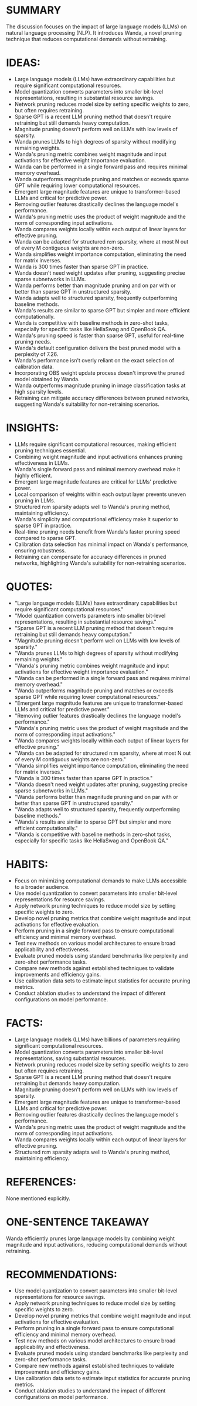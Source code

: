 # SUMMARY
The discussion focuses on the impact of large language models (LLMs) on natural language processing (NLP). It introduces Wanda, a novel pruning technique that reduces computational demands without retraining.

# IDEAS:
- Large language models (LLMs) have extraordinary capabilities but require significant computational resources.
- Model quantization converts parameters into smaller bit-level representations, resulting in substantial resource savings.
- Network pruning reduces model size by setting specific weights to zero, but often requires retraining.
- Sparse GPT is a recent LLM pruning method that doesn't require retraining but still demands heavy computation.
- Magnitude pruning doesn't perform well on LLMs with low levels of sparsity.
- Wanda prunes LLMs to high degrees of sparsity without modifying remaining weights.
- Wanda's pruning metric combines weight magnitude and input activations for effective weight importance evaluation.
- Wanda can be performed in a single forward pass and requires minimal memory overhead.
- Wanda outperforms magnitude pruning and matches or exceeds sparse GPT while requiring lower computational resources.
- Emergent large magnitude features are unique to transformer-based LLMs and critical for predictive power.
- Removing outlier features drastically declines the language model's performance.
- Wanda's pruning metric uses the product of weight magnitude and the norm of corresponding input activations.
- Wanda compares weights locally within each output of linear layers for effective pruning.
- Wanda can be adapted for structured n:m sparsity, where at most N out of every M contiguous weights are non-zero.
- Wanda simplifies weight importance computation, eliminating the need for matrix inverses.
- Wanda is 300 times faster than sparse GPT in practice.
- Wanda doesn't need weight updates after pruning, suggesting precise sparse subnetworks in LLMs.
- Wanda performs better than magnitude pruning and on par with or better than sparse GPT in unstructured sparsity.
- Wanda adapts well to structured sparsity, frequently outperforming baseline methods.
- Wanda's results are similar to sparse GPT but simpler and more efficient computationally.
- Wanda is competitive with baseline methods in zero-shot tasks, especially for specific tasks like HellaSwag and OpenBook QA.
- Wanda's pruning speed is faster than sparse GPT, useful for real-time pruning needs.
- Wanda's default configuration delivers the best pruned model with a perplexity of 7.26.
- Wanda's performance isn't overly reliant on the exact selection of calibration data.
- Incorporating OBS weight update process doesn't improve the pruned model obtained by Wanda.
- Wanda outperforms magnitude pruning in image classification tasks at high sparsity levels.
- Retraining can mitigate accuracy differences between pruned networks, suggesting Wanda's suitability for non-retraining scenarios.

# INSIGHTS:
- LLMs require significant computational resources, making efficient pruning techniques essential.
- Combining weight magnitude and input activations enhances pruning effectiveness in LLMs.
- Wanda's single forward pass and minimal memory overhead make it highly efficient.
- Emergent large magnitude features are critical for LLMs' predictive power.
- Local comparison of weights within each output layer prevents uneven pruning in LLMs.
- Structured n:m sparsity adapts well to Wanda's pruning method, maintaining efficiency.
- Wanda's simplicity and computational efficiency make it superior to sparse GPT in practice.
- Real-time pruning needs benefit from Wanda's faster pruning speed compared to sparse GPT.
- Calibration data selection has minimal impact on Wanda's performance, ensuring robustness.
- Retraining can compensate for accuracy differences in pruned networks, highlighting Wanda's suitability for non-retraining scenarios.

# QUOTES:
- "Large language models (LLMs) have extraordinary capabilities but require significant computational resources."
- "Model quantization converts parameters into smaller bit-level representations, resulting in substantial resource savings."
- "Sparse GPT is a recent LLM pruning method that doesn't require retraining but still demands heavy computation."
- "Magnitude pruning doesn't perform well on LLMs with low levels of sparsity."
- "Wanda prunes LLMs to high degrees of sparsity without modifying remaining weights."
- "Wanda's pruning metric combines weight magnitude and input activations for effective weight importance evaluation."
- "Wanda can be performed in a single forward pass and requires minimal memory overhead."
- "Wanda outperforms magnitude pruning and matches or exceeds sparse GPT while requiring lower computational resources."
- "Emergent large magnitude features are unique to transformer-based LLMs and critical for predictive power."
- "Removing outlier features drastically declines the language model's performance."
- "Wanda's pruning metric uses the product of weight magnitude and the norm of corresponding input activations."
- "Wanda compares weights locally within each output of linear layers for effective pruning."
- "Wanda can be adapted for structured n:m sparsity, where at most N out of every M contiguous weights are non-zero."
- "Wanda simplifies weight importance computation, eliminating the need for matrix inverses."
- "Wanda is 300 times faster than sparse GPT in practice."
- "Wanda doesn't need weight updates after pruning, suggesting precise sparse subnetworks in LLMs."
- "Wanda performs better than magnitude pruning and on par with or better than sparse GPT in unstructured sparsity."
- "Wanda adapts well to structured sparsity, frequently outperforming baseline methods."
- "Wanda's results are similar to sparse GPT but simpler and more efficient computationally."
- "Wanda is competitive with baseline methods in zero-shot tasks, especially for specific tasks like HellaSwag and OpenBook QA."

# HABITS:
- Focus on minimizing computational demands to make LLMs accessible to a broader audience.
- Use model quantization to convert parameters into smaller bit-level representations for resource savings.
- Apply network pruning techniques to reduce model size by setting specific weights to zero.
- Develop novel pruning metrics that combine weight magnitude and input activations for effective evaluation.
- Perform pruning in a single forward pass to ensure computational efficiency and minimal memory overhead.
- Test new methods on various model architectures to ensure broad applicability and effectiveness.
- Evaluate pruned models using standard benchmarks like perplexity and zero-shot performance tasks.
- Compare new methods against established techniques to validate improvements and efficiency gains.
- Use calibration data sets to estimate input statistics for accurate pruning metrics.
- Conduct ablation studies to understand the impact of different configurations on model performance.

# FACTS:
- Large language models (LLMs) have billions of parameters requiring significant computational resources.
- Model quantization converts parameters into smaller bit-level representations, saving substantial resources.
- Network pruning reduces model size by setting specific weights to zero but often requires retraining.
- Sparse GPT is a recent LLM pruning method that doesn't require retraining but demands heavy computation.
- Magnitude pruning doesn't perform well on LLMs with low levels of sparsity.
- Emergent large magnitude features are unique to transformer-based LLMs and critical for predictive power.
- Removing outlier features drastically declines the language model's performance.
- Wanda's pruning metric uses the product of weight magnitude and the norm of corresponding input activations.
- Wanda compares weights locally within each output of linear layers for effective pruning.
- Structured n:m sparsity adapts well to Wanda's pruning method, maintaining efficiency.

# REFERENCES:
None mentioned explicitly.

# ONE-SENTENCE TAKEAWAY
Wanda efficiently prunes large language models by combining weight magnitude and input activations, reducing computational demands without retraining.

# RECOMMENDATIONS:
- Use model quantization to convert parameters into smaller bit-level representations for resource savings.
- Apply network pruning techniques to reduce model size by setting specific weights to zero.
- Develop novel pruning metrics that combine weight magnitude and input activations for effective evaluation.
- Perform pruning in a single forward pass to ensure computational efficiency and minimal memory overhead.
- Test new methods on various model architectures to ensure broad applicability and effectiveness.
- Evaluate pruned models using standard benchmarks like perplexity and zero-shot performance tasks.
- Compare new methods against established techniques to validate improvements and efficiency gains.
- Use calibration data sets to estimate input statistics for accurate pruning metrics.
- Conduct ablation studies to understand the impact of different configurations on model performance.